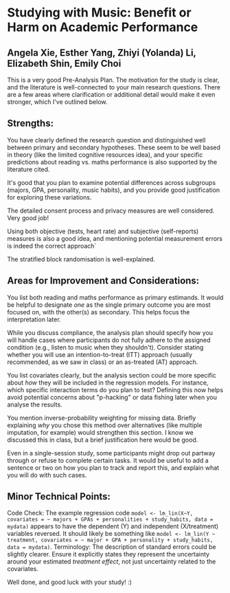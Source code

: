 # Studying with Music: Benefit or Harm on Academic Performance
## Angela Xie, Esther Yang, Zhiyi (Yolanda) Li, Elizabeth Shin, Emily Choi

This is a very good Pre-Analysis Plan. The motivation for the study is clear, and the literature is well-connected to your main research questions. There are a few areas where clarification or additional detail would make it even stronger, which I've outlined below.

## Strengths:

You have clearly defined the research question and distinguished well between primary and secondary hypotheses. These seem to be well based in theory (like the limited cognitive resources idea), and your specific predictions about reading vs. maths performance is also supported by the literature cited.

It's good that you plan to examine potential differences across subgroups (majors, GPA, personality, music habits), and you provide good justification for exploring these variations.

The detailed consent process and privacy measures are well considered. Very good job!

Using both objective (tests, heart rate) and subjective (self-reports) measures is also a good idea, and mentioning potential measurement errors is indeed the correct approach`

The stratified block randomisation is well-explained.

## Areas for Improvement and Considerations:

You list both reading and maths performance as primary estimands. It would be helpful to designate *one* as the single primary outcome you are most focused on, with the other(s) as secondary. This helps focus the interpretation later.

While you discuss compliance, the analysis plan should specify how you will handle cases where participants do not fully adhere to the assigned condition (e.g., listen to music when they shouldn't). Consider stating whether you will use an intention-to-treat (ITT) approach (usually recommended, as we saw in class) or an as-treated (AT) approach.

You list covariates clearly, but the analysis section could be more specific about *how* they will be included in the regression models. For instance, which specific interaction terms do you plan to test? Defining this now helps avoid potential concerns about "p-hacking" or data fishing later when you analyse the results.

You mention inverse-probability weighting for missing data. Briefly explaining *why* you chose this method over alternatives (like multiple imputation, for example) would strengthen this section. I know we discussed this in class, but a brief justification here would be good.

Even in a single-session study, some participants might drop out partway through or refuse to complete certain tasks. It would be useful to add a sentence or two on how you plan to track and report this, and explain what you will do with such cases.

## Minor Technical Points:

Code Check: The example regression code `model <- lm_lin(X~Y, covariates = ~ majors + GPAs + personalities + study_habits, data = mydata)` appears to have the dependent (Y) and independent (X/treatment) variables reversed. It should likely be something like `model <- lm_lin(Y ~ treatment, covariates = ~ major + GPA + personality + study_habits, data = mydata)`.
Terminology: The description of standard errors could be slightly clearer. Ensure it explicitly states they represent the uncertainty around your estimated *treatment effect*, not just uncertainty related to the covariates.

Well done, and good luck with your study! :)